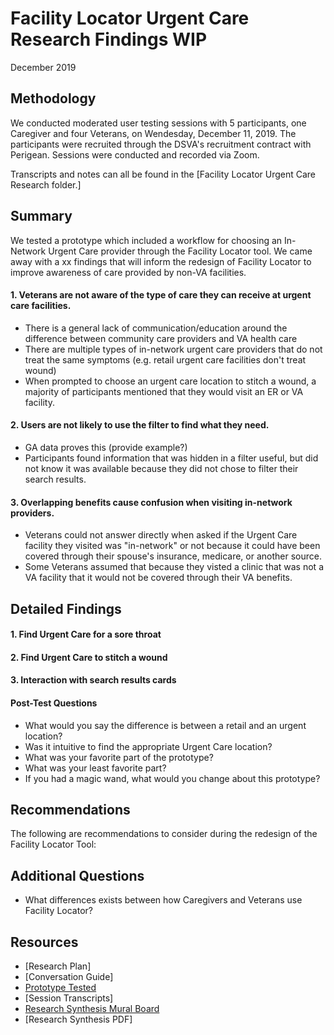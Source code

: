 # Facility Locator Urgent Care Research Findings WIP
December 2019

## Methodology
We conducted moderated user testing sessions with 5 participants, one Caregiver and four Veterans, on Wendesday, December 11, 2019. The participants were recruited through the DSVA's recruitment contract with Perigean. Sessions were conducted and recorded via Zoom.

Transcripts and notes can all be found in the [Facility Locator Urgent Care Research folder.]

## Summary
We tested a prototype which included a workflow for choosing an In-Network Urgent Care provider through the Facility Locator tool. We came away with a xx findings that will inform the redesign of Facility Locator to improve awareness of care provided by non-VA facilities.

#### 1. Veterans are not aware of the type of care they can receive at urgent care facilities.

- There is a general lack of communication/education around the difference between community care providers and VA health care
- There are multiple types of in-network urgent care providers that do not treat the same symptoms (e.g. retail urgent care facilities don't treat wound)
- When prompted to choose an urgent care location to stitch a wound, a majority of participants mentioned that they would visit an ER or VA facility. 

#### 2. Users are not likely to use the filter to find what they need.

- GA data proves this (provide example?)
- Participants found information that was hidden in a filter useful, but did not know it was available because they did not chose to filter their search results. 

#### 3. Overlapping benefits cause confusion when visiting in-network providers.

- Veterans could not answer directly when asked if the Urgent Care facility they visited was "in-network" or not because it could have been covered through their spouse's insurance, medicare, or another source.
- Some Veterans assumed that because they visted a clinic that was not a VA facility that it would not be covered through their VA benefits.

## Detailed Findings

#### 1. Find Urgent Care for a sore throat

#### 2. Find Urgent Care to stitch a wound

#### 3. Interaction with search results cards

#### Post-Test Questions
- What would you say the difference is between a retail and an urgent location?
- Was it intuitive to find the appropriate Urgent Care location?
- What was your favorite part of the prototype?
- What was your least favorite part?
- If you had a magic wand, what would you change about this prototype?


## Recommendations
The following are recommendations to consider during the redesign of the Facility Locator Tool:


## Additional Questions
- What differences exists between how Caregivers and Veterans use Facility Locator?

## Resources

- [Research Plan]
- [Conversation Guide]
- [Prototype Tested](https://vsateams.invisionapp.com/share/PWV7CIH4T8H)
- [Session Transcripts]
- [Research Synthesis Mural Board](https://app.mural.co/t/vsa8243/m/vsa8243/1576081239946/99dfee57b49c1162afc60bcf12ab99908acad348)
- [Research Synthesis PDF]

